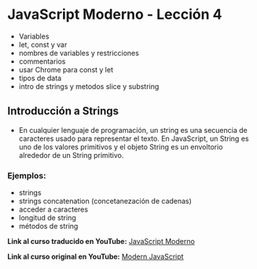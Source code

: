 # JavaScript Moderno - Lección 4

* Variables
* let, const y var
* nombres de variables y restricciones
* commentarios
* usar Chrome para const y let
* tipos de data
* intro de strings y metodos slice y substring


## Introducción a Strings
* En cualquier lenguaje de programación, un string es una secuencia de caracteres usado para representar el texto. En JavaScript, un String es uno de los valores primitivos y el objeto String es un envoltorio alrededor de un String primitivo.

### Ejemplos:
* strings
* strings concatenation (concetanezación de cadenas)
* acceder a caracteres
* longitud de string
* métodos de string

**Link al curso traducido en YouTube:** [JavaScript Moderno](https://www.youtube.com/channel/UCuSHTq2yiCY5QBNoEXv8JpA/)

**Link al curso original en YouTube:** [Modern JavaScript](https://www.youtube.com/playlist?list=PL4cUxeGkcC9haFPT7J25Q9GRB_ZkFrQAc)
